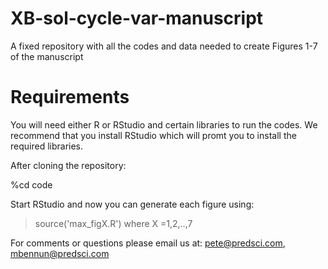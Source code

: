 # XB-sol-cycle-var-manuscript

A fixed repository with all the codes and data needed to create Figures 1-7 of the manuscript

# Requirements

You will need either R or RStudio and certain libraries to run the codes.  We recommend that you install RStudio
which will promt you to install the required libraries.

After cloning the repository:

%cd code

Start RStudio and now you can generate each figure using:

>source('max_figX.R') where X =1,2,..,7


For comments or questions please email us at: pete@predsci.com, mbennun@predsci.com 
